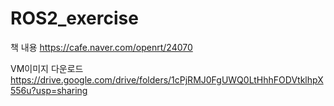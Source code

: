 # ROS2_exercise

책 내용
https://cafe.naver.com/openrt/24070

VM이미지 다운로드
https://drive.google.com/drive/folders/1cPjRMJ0FgUWQ0LtHhhFODVtklhpX556u?usp=sharing

